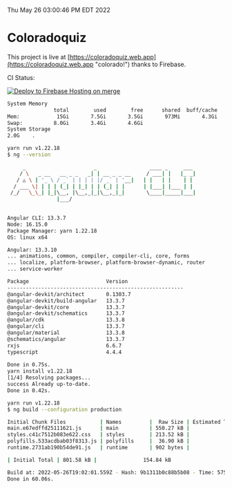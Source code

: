 Thu May 26 03:00:46 PM EDT 2022

# Coloradoquiz


This project is live at [https://coloradoquiz.web.app](https://coloradoquiz.web.app "colorado!") thanks to Firebase.

CI Status: 

[![Deploy to Firebase Hosting on merge](https://github.com/teamkushal/coloradoquiz/actions/workflows/firebase-hosting-merge.yml/badge.svg)](https://github.com/teamkushal/coloradoquiz/actions/workflows/firebase-hosting-merge.yml)

```bash
System Memory
               total        used        free      shared  buff/cache   available
Mem:            15Gi       7.5Gi       3.5Gi       973Mi       4.3Gi       6.5Gi
Swap:          8.0Gi       3.4Gi       4.6Gi
System Storage
2.0G	.
```
```bash
yarn run v1.22.18
$ ng --version

     _                      _                 ____ _     ___
    / \   _ __   __ _ _   _| | __ _ _ __     / ___| |   |_ _|
   / △ \ | '_ \ / _` | | | | |/ _` | '__|   | |   | |    | |
  / ___ \| | | | (_| | |_| | | (_| | |      | |___| |___ | |
 /_/   \_\_| |_|\__, |\__,_|_|\__,_|_|       \____|_____|___|
                |___/
    

Angular CLI: 13.3.7
Node: 16.15.0
Package Manager: yarn 1.22.18
OS: linux x64

Angular: 13.3.10
... animations, common, compiler, compiler-cli, core, forms
... localize, platform-browser, platform-browser-dynamic, router
... service-worker

Package                         Version
---------------------------------------------------------
@angular-devkit/architect       0.1303.7
@angular-devkit/build-angular   13.3.7
@angular-devkit/core            13.3.7
@angular-devkit/schematics      13.3.7
@angular/cdk                    13.3.8
@angular/cli                    13.3.7
@angular/material               13.3.8
@schematics/angular             13.3.7
rxjs                            6.6.7
typescript                      4.4.4
    
Done in 0.75s.
yarn install v1.22.18
[1/4] Resolving packages...
success Already up-to-date.
Done in 0.42s.
```
```bash
yarn run v1.22.18
$ ng build --configuration production

Initial Chunk Files           | Names         |  Raw Size | Estimated Transfer Size
main.e67edffd25111621.js      | main          | 550.27 kB |               130.04 kB
styles.c41c7512b083e622.css   | styles        | 213.52 kB |                12.57 kB
polyfills.533acdbab03f8313.js | polyfills     |  36.90 kB |                11.72 kB
runtime.2731ab190b54de91.js   | runtime       | 902 bytes |               517 bytes

| Initial Total | 801.58 kB |               154.84 kB

Build at: 2022-05-26T19:02:01.559Z - Hash: 9b1311b0c88b5b08 - Time: 57595ms
Done in 60.06s.
```
